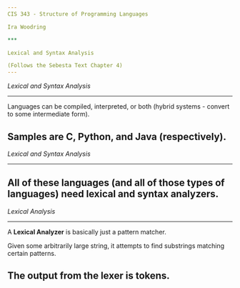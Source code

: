 ```yaml
---
CIS 343 - Structure of Programming Languages

Ira Woodring

***

Lexical and Syntax Analysis

(Follows the Sebesta Text Chapter 4)
---
```

*Lexical and Syntax Analysis*
***

Languages can be compiled, interpreted, or both (hybrid systems - convert to some intermediate form).

Samples are C, Python, and Java (respectively).
---
*Lexical and Syntax Analysis*
***

All of these languages (and all of those types of languages) need lexical and syntax analyzers.
---
*Lexical Analysis*
***

A **Lexical Analyzer** is basically just a pattern matcher.

Given some arbitrarily large string, it attempts to find substrings matching certain patterns.

The output from the lexer is tokens.
---
